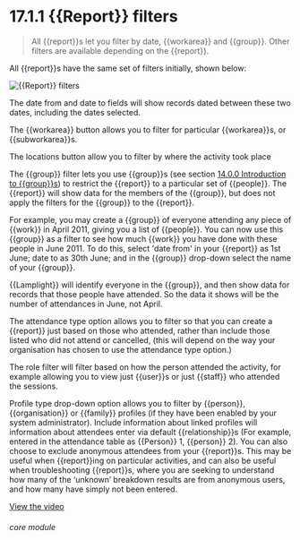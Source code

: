 # 17.1.1    {{Report}} filters

> All {{report}}s let you filter by date, {{workarea}} and {{group}}. Other filters are available depending on the {{report}}. 

All {{report}}s have the same set of filters initially, shown below:

![{{Report}} filters]({{imgpath}}1216a.png)

The date from and date to fields will show records dated between these two dates, including the dates selected.

The {{workarea}} button allows you to filter for particular {{workarea}}s, or {{subworkarea}}s.

The locations button allow you to filter by where the activity took place 

The {{group}} filter lets you use {{group}}s (see section [14.0.0  Introduction to {{group}}s](/help/index/v/{{version}}/p/14.0.0)) to restrict the {{report}} to a particular set of {{people}}. The {{report}} will show data for the members of the {{group}}, but does not apply the filters for the {{group}} to the {{report}}.

For example, you may create a {{group}} of everyone attending any piece of {{work}} in April 2011, giving you a list of {{people}}. You can now use this {{group}} as a filter to see how much {{work}} you have done with these people in June 2011. To do this, select 'date from' in your {{report}} as 1st June; date to as 30th June; and in the {{group}} drop-down select the name of your {{group}}.

{{Lamplight}} will identify everyone in the {{group}}, and then show data for records that those people have attended. So the data it shows will be the number of attendances in June, not April.

The attendance type option allows you to filter so that you can create a {{report}} just based on those who attended, rather than include those listed who did not attend or cancelled, (this will depend on the way your organisation has chosen to use the attendance type option.)

The role filter will filter based on how the person attended the activity, for example allowing you to view just {{user}}s or just {{staff}} who attended the sessions.

Profile type drop-down option allows you to filter by {{person}}, {{organisation}} or {{family}} profiles (if they have been enabled by your system administrator). 
Include information about linked profiles will information about attendees enter via default {{relationship}}s (For example, entered in the attendance table as {{Person}} 1, {{person}} 2).
You can also choose to exclude anonymous attendees from your {{report}}s.  This may be useful when {{report}}ing on particular activities, and can also be useful when troubleshooting {{report}}s, where you are seeking to understand how many of the ‘unknown’ breakdown results are from anonymous users, and how many have simply not been entered.

[View the video](/help/video/id/34)
###### core module


